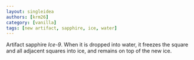 ```yaml
---
layout: singleidea
authors: [krm26]
category: [vanilla]
tags: [new artifact, sapphire, ice, water]
---
```

Artifact sapphire *Ice-9*. When it is dropped into water, it freezes the square
and all adjacent squares into ice, and remains on top of the new ice.
